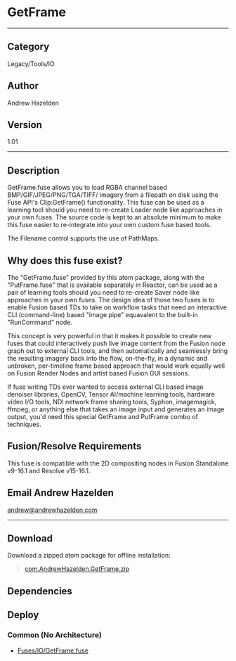 # GetFrame
___

## Category
Legacy/Tools/IO

## Author
Andrew Hazelden

## Version
1.01

___

## Description
<p>GetFrame.fuse allows you to load RGBA channel based BMP/GIF/JPEG/PNG/TGA/TIFF/ imagery from a filepath on disk using the Fuse API's Clip:GetFrame() functionality. This fuse can be used as a learning tool should you need to re-create Loader node like approaches in your own fuses. The source code is kept to an absolute minimum to make this fuse easier to re-integrate into your own custom fuse based tools.</p>
	
<p>The Filename control supports the use of PathMaps.</p>

<h2>Why does this fuse exist?</h2>

<p>The "GetFrame.fuse" provided by this atom package, along with the "PutFrame.fuse" that is available separately in Reactor, can be used as a pair of learning tools should you need to re-create Saver node like approaches in your own fuses. The design idea of those two fuses is to enable Fusion based TDs to take on workflow tasks that need an interactive CLI (command-line) based "image pipe" equavalent to the built-in "RunCommand" node.</p>

<p>This concept is very powerful in that it makes it possible to create new fuses that could interactively push live image content from the Fusion node graph out to external CLI tools, and then automatically and seamlessly bring the resulting imagery back into the flow, on-the-fly, in a dynamic and unbroken, per-timeline frame based approach that would work equally well on Fusion Render Nodes and artist based Fusion GUI sessions.</p>

<p>If fuse writing TDs ever wanted to access external CLI based image denoiser libraries, OpenCV, Tensor AI/machine learning tools, hardware video I/O tools, NDI network frame sharing tools, Syphon, imagemagick, ffmpeg, or anything else that takes an image input and generates an image output, you'd need this special GetFrame and PutFrame combo of techniques.</p>


<h2>Fusion/Resolve Requirements</h2>

<p>This fuse is compatible with the 2D compositing nodes in Fusion Standalone v9-16.1 and Resolve v15-16.1.</p>

<h2>Email Andrew Hazelden</h2>
<p><a href="mailto:andrew@andrewhazelden.com">andrew@andrewhazelden.com</a></p>


___

## Download

Download a zipped atom package for offline installation:
> [com.AndrewHazelden.GetFrame.zip](https://gitlab.com/WeSuckLess/Reactor/-/archive/master/Reactor-master.zip?path=Atoms/com.AndrewHazelden.GetFrame)  

## Dependencies

## Deploy

### Common (No Architecture)

<ul>
<li><a href="https://gitlab.com/WeSuckLess/Reactor/-/blob/master/Atoms/com.AndrewHazelden.GetFrame/Fuses/IO/GetFrame.fuse?ref_type=heads">Fuses/IO/GetFrame.fuse</a></li>
</ul>
